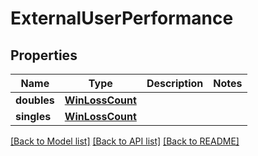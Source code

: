 # ExternalUserPerformance

## Properties
Name | Type | Description | Notes
------------ | ------------- | ------------- | -------------
**doubles** | [**WinLossCount**](WinLossCount.md) |  | 
**singles** | [**WinLossCount**](WinLossCount.md) |  | 

[[Back to Model list]](../README.md#documentation-for-models) [[Back to API list]](../README.md#documentation-for-api-endpoints) [[Back to README]](../README.md)

